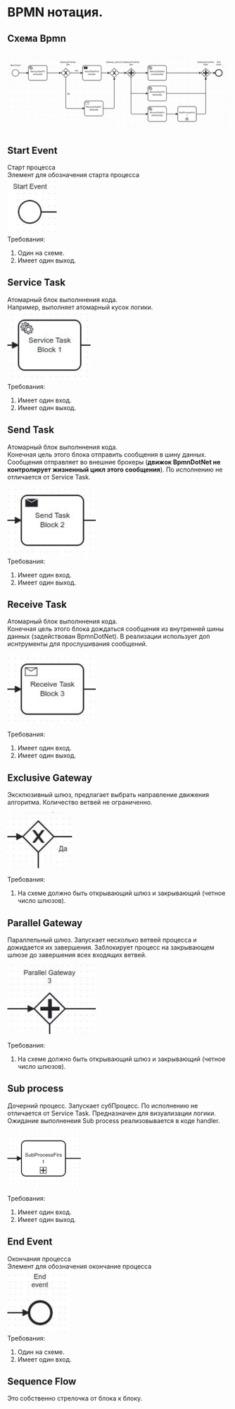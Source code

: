 # BPMN нотация.

## Схема Bpmn

![plot](./Images/bpmn_001.jpg)<br>

## Start Event

Старт процесса <br>
Элемент для обозначения старта процесса <br>
![plot](./Images/start_event.jpg)<br>
Требования:

1. Один на схеме.
2. Имеет один выход.

## Service Task

Атомарный блок выполннения кода. <br>
Например, выполняет атомарный кусок логики.<br>
![plot](./Images/service_task.jpg)<br>
Требования:

1. Имеет один вход.
2. Имеет один выход.

## Send Task

Атомарный блок выполннения кода. <br>
Конечная цель этого блока отправить сообщения в шину данных.
Сообщения отправляет во внешние брокеры (**движок BpmnDotNet не контролирует жизненный цикл этого сообщения**). По исполнению не отличается от Service Task.

![plot](./Images/send_task.jpg)<br>
Требования:

1. Имеет один вход.
2. Имеет один выход.

## Receive Task

Атомарный блок выполннения кода. <br>
Конечная цель этого блока дождаться сообщения из внутренней шины данных (задействован BpmnDotNet). В реализации использует доп иснтрументы для прослушивания сообщений.

![plot](./Images/receive_task.jpg)<br>

Требования:

1. Имеет один вход.
2. Имеет один выход.

## Exclusive Gateway

Эксклюзивный шлюз, предлагает выбрать направление движения алгоритма.
Количество ветвей не ограниченно.

![plot](./Images/exlusive_gateway.jpg)

Требования: <br>

1. На схеме должно быть открывающий шлюз и закрывающий (четное число шлюзов).

## Parallel Gateway

Параллельный шлюз. Запускает несколько ветвей процесса и дожидается их завершения.
Заблокирует процесс на закрывающем шлюзе до завершения всех входящих ветвей.

![plot](./Images/parallel_gateway.jpg)

Требования:<br>

1. На схеме должно быть открывающий шлюз и закрывающий (четное число шлюзов).

## Sub process

Дочерний процесс. Запускает субПроцесс. По исполнению не отличается от Service Task. Предназначен для визуализации логики. Ожидание выполненеия Sub process реализовывается в коде handler.

![plot](./Images/sub_process.jpg)

Требования:<br>

1. Имеет один вход.
2. Имеет один выход.


## End Event

Окончания процесса <br>
Элемент для обозначения окончание процесса <br>
![plot](./Images/end_event.jpg)<br>
Требования:

1. Один на схеме.
2. Имеет один вход.

## Sequence Flow

Это собственно стрелочка от блока к блоку.


